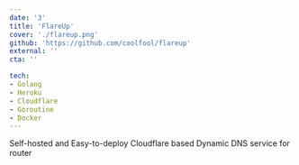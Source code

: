 ```yaml
---
date: '3'
title: 'FlareUp'
cover: './flareup.png'
github: 'https://github.com/coolfool/flareup'
external: ''
cta: ''

tech:
- Golang
- Heroku
- Cloudflare
- Goroutine
- Docker
---
```


Self-hosted and Easy-to-deploy Cloudflare based Dynamic DNS service for router 
